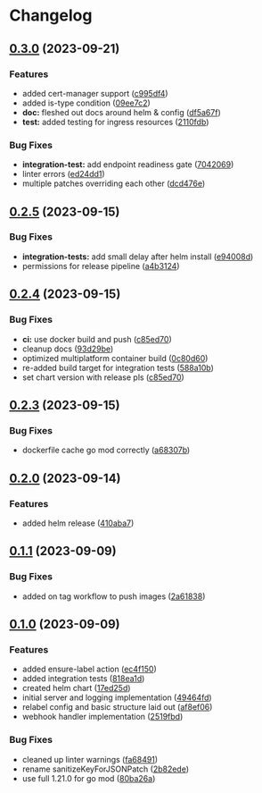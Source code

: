 # Changelog

## [0.3.0](https://github.com/pdylanross/kube-resource-relabel-webhook/compare/v0.2.5...v0.3.0) (2023-09-21)


### Features

* added cert-manager support ([c995df4](https://github.com/pdylanross/kube-resource-relabel-webhook/commit/c995df416df91fb6112c6eaf98d303f8b3ed1b59))
* added is-type condition ([09ee7c2](https://github.com/pdylanross/kube-resource-relabel-webhook/commit/09ee7c2d0c9ec0f34686876971ac96eb8bbff870))
* **doc:** fleshed out docs around helm & config ([df5a67f](https://github.com/pdylanross/kube-resource-relabel-webhook/commit/df5a67f05a2afab567f40a987d1a71db2d00d08e))
* **test:** added testing for ingress resources ([2110fdb](https://github.com/pdylanross/kube-resource-relabel-webhook/commit/2110fdb8a990381cbb3282cae4cd08151ea4343f))


### Bug Fixes

* **integration-test:** add endpoint readiness gate ([7042069](https://github.com/pdylanross/kube-resource-relabel-webhook/commit/70420690f173a71f31d9b227b1dca27b1185a8e2))
* linter errors ([ed24dd1](https://github.com/pdylanross/kube-resource-relabel-webhook/commit/ed24dd1c520657d53b5affdac607cc643086ac5e))
* multiple patches overriding each other ([dcd476e](https://github.com/pdylanross/kube-resource-relabel-webhook/commit/dcd476ef31b0050d2460f4bc3bf27a352f16b3f9))

## [0.2.5](https://github.com/pdylanross/kube-resource-relabel-webhook/compare/v0.2.4...v0.2.5) (2023-09-15)


### Bug Fixes

* **integration-tests:** add small delay after helm install ([e94008d](https://github.com/pdylanross/kube-resource-relabel-webhook/commit/e94008db34e1ded5a87955dfb16bdbbe31a20375))
* permissions for release pipeline ([a4b3124](https://github.com/pdylanross/kube-resource-relabel-webhook/commit/a4b31249f10f226f909b338b350d60790ceccdf6))

## [0.2.4](https://github.com/pdylanross/kube-resource-relabel-webhook/compare/v0.2.3...v0.2.4) (2023-09-15)


### Bug Fixes

* **ci:** use docker build and push ([c85ed70](https://github.com/pdylanross/kube-resource-relabel-webhook/commit/c85ed70093d049ad10b4bf15bd984a4d91209829))
* cleanup docs ([93d29be](https://github.com/pdylanross/kube-resource-relabel-webhook/commit/93d29befad35727b4151e6a76396285df822fec4))
* optimized multiplatform container build ([0c80d60](https://github.com/pdylanross/kube-resource-relabel-webhook/commit/0c80d600935b07205f0e1307d25a951387ad1b2d))
* re-added build target for integration tests ([588a10b](https://github.com/pdylanross/kube-resource-relabel-webhook/commit/588a10bd2e9694062c251e525623e2b15fb432ac))
* set chart version with release pls ([c85ed70](https://github.com/pdylanross/kube-resource-relabel-webhook/commit/c85ed70093d049ad10b4bf15bd984a4d91209829))

## [0.2.3](https://github.com/pdylanross/kube-resource-relabel-webhook/compare/v0.2.2...v0.2.3) (2023-09-15)


### Bug Fixes

* dockerfile cache go mod correctly ([a68307b](https://github.com/pdylanross/kube-resource-relabel-webhook/commit/a68307b44306e941c138c1cd0208b1a6add0b4a0))


## [0.2.0](https://github.com/pdylanross/kube-resource-relabel-webhook/compare/v0.1.3...v0.2.0) (2023-09-14)


### Features

* added helm release ([410aba7](https://github.com/pdylanross/kube-resource-relabel-webhook/commit/410aba7155bacb6bc10dbac93ce2b1f60f75e716))


## [0.1.1](https://github.com/pdylanross/kube-resource-relabel-webhook/compare/v0.1.0...v0.1.1) (2023-09-09)


### Bug Fixes

* added on tag workflow to push images ([2a61838](https://github.com/pdylanross/kube-resource-relabel-webhook/commit/2a618384f5593bb38c28c75ea62f86903c6ca3eb))

## [0.1.0](https://github.com/pdylanross/kube-resource-relabel-webhook/compare/v0.0.1...v0.1.0) (2023-09-09)


### Features

* added ensure-label action ([ec4f150](https://github.com/pdylanross/kube-resource-relabel-webhook/commit/ec4f15061e40cba35afbd2a033c29a3c3d5801b8))
* added integration tests ([818ea1d](https://github.com/pdylanross/kube-resource-relabel-webhook/commit/818ea1d665e4dbe11e2b9e4bf70fab906fe60828))
* created helm chart ([17ed25d](https://github.com/pdylanross/kube-resource-relabel-webhook/commit/17ed25d176364c1d9187a225d04d45bf780f9809))
* initial server and logging implementation ([49464fd](https://github.com/pdylanross/kube-resource-relabel-webhook/commit/49464fdcda43e9ae9e37a03cc68b25fc75705b30))
* relabel config and basic structure laid out ([af8ef06](https://github.com/pdylanross/kube-resource-relabel-webhook/commit/af8ef065daddd62b1be12b71bca63e505a8afc63))
* webhook handler implementation ([2519fbd](https://github.com/pdylanross/kube-resource-relabel-webhook/commit/2519fbd0778265c0d432629cfd79086d19626956))


### Bug Fixes

* cleaned up linter warnings ([fa68491](https://github.com/pdylanross/kube-resource-relabel-webhook/commit/fa6849108d38b45d2907ed27b75e80096eb418ea))
* rename sanitizeKeyForJSONPatch ([2b82ede](https://github.com/pdylanross/kube-resource-relabel-webhook/commit/2b82ede1a6ddb7aee29618964a4e124380230551))
* use full 1.21.0 for go mod ([80ba26a](https://github.com/pdylanross/kube-resource-relabel-webhook/commit/80ba26a5e08f8a5b1b010b3fd253594d6317e6a8))
